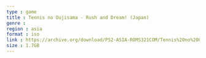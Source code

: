 ```yaml
---
type : game
title : Tennis no Oujisama - Rush and Dream! (Japan)
genre : 
region : asia
format : iso
link : https://archive.org/download/PS2-ASIA-ROMS321COM/Tennis%20no%20Oujisama%20-%20Rush%20%26%20Dream%21%20%28Japan%29.7z
size : 1.7GB
---
```

